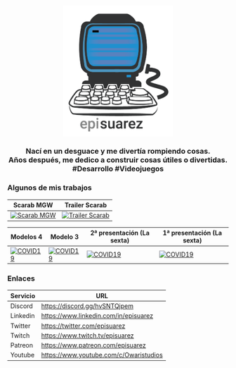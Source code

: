 <p align="center">
   <img align="center" width="250" src="https://github.com/episuarez/episuarez/blob/25e22b070582a29aa1dabb1c1c221d63851fd7c9/logo72.png" />
   <h3 align="center">Nací en un desguace y me divertía rompiendo cosas.<br>Años después, me dedico a construir cosas útiles o divertidas. #Desarrollo #Videojuegos</h3>
</p>

<h3>Algunos de mis trabajos</h3>

Scarab MGW|Trailer Scarab
--|--
[![Scarab MGW](https://img.youtube.com/vi/Z9j4nppRX7U/maxresdefault.jpg)](https://youtu.be/Z9j4nppRX7U)|[![Trailer Scarab](https://img.youtube.com/vi/VAbEK5CCT3M/maxresdefault.jpg)](https://youtu.be/VAbEK5CCT3M)

Modelos 4|Modelo 3|2ª presentación (La sexta)|1ª presentación (La sexta)
--|--|--|--
[![COVID19](https://img.youtube.com/vi/hqve1-UTQY4/maxresdefault.jpg)](https://youtu.be/hqve1-UTQY4)|[![COVID19](https://img.youtube.com/vi/wyD-g1flgoA/maxresdefault.jpg)](https://youtu.be/wyD-g1flgoA)|[![COVID19](https://img.youtube.com/vi/CBsTDs4ERH0/maxresdefault.jpg)](https://youtu.be/CBsTDs4ERH0)|[![COVID19](https://img.youtube.com/vi/Kj9lTZIBPw0/maxresdefault.jpg)](https://youtu.be/Kj9lTZIBPw0)

<h3>Enlaces</h3>

Servicio|URL
--|--
Discord|https://discord.gg/hvSNTQjpem
Linkedin|https://www.linkedin.com/in/episuarez
Twitter|https://twitter.com/episuarez
Twitch|https://www.twitch.tv/episuarez
Patreon|https://www.patreon.com/episuarez
Youtube|https://www.youtube.com/c/Owaristudios
